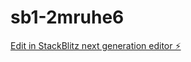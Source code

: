 # sb1-2mruhe6

[Edit in StackBlitz next generation editor ⚡️](https://stackblitz.com/~/github.com/Zanbraha1/sb1-2mruhe6)
